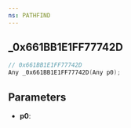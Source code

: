 ```yaml
---
ns: PATHFIND
---
```

## _0x661BB1E1FF77742D

```c
// 0x661BB1E1FF77742D
Any _0x661BB1E1FF77742D(Any p0);
```

## Parameters
* **p0**:
